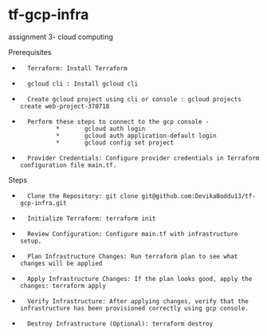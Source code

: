 # tf-gcp-infra

assignment 3- cloud computing   

Prerequisites
* 		Terraform: Install Terraform  
*       gcloud cli : Install gcloud cli  
*       Create gcloud project using cli or console : gcloud projects create web-project-370718 
*       Perform these steps to connect to the gcp console - 
                *       gcloud auth login 
                *       gcloud auth application-default login 
                *       gcloud config set project 
* 		Provider Credentials: Configure provider credentials in Terraform configuration file main.tf. 
  
Steps 
* 		Clone the Repository: git clone git@github.com:DevikaBoddu13/tf-gcp-infra.git  
* 		Initialize Terraform: terraform init 
* 		Review Configuration: Configure main.tf with infrastructure setup.
* 		Plan Infrastructure Changes: Run terraform plan to see what changes will be applied
* 		Apply Infrastructure Changes: If the plan looks good, apply the changes: terraform apply
* 		Verify Infrastructure: After applying changes, verify that the infrastructure has been provisioned correctly using gcp console.
* 		Destroy Infrastructure (Optional): terraform destroy